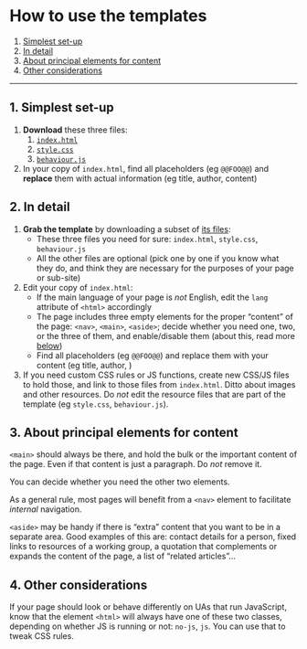 # How to use the templates

1. [Simplest set-up](#1-simplest-set-up)
1. [In detail](#2-in-detail)
1. [About principal elements for content](#3-about-principal-elements-for-content)
1. [Other considerations](#4-other-considerations)

---

## 1. Simplest set-up

1. **Download** these three files:
   1. [`index.html`](https://raw.githubusercontent.com/w3c/design/master/templates/generic/index.html)
   1. [`style.css`](https://raw.githubusercontent.com/w3c/design/master/templates/generic/style.css)
   1. [`behaviour.js`](https://raw.githubusercontent.com/w3c/design/master/templates/generic/behaviour.js)
2. In your copy of `index.html`, find all placeholders (eg `@@FOO@@`) and **replace** them with actual information (eg title, author, content)

## 2. In detail

1. **Grab the template** by downloading a subset of [its files](https://github.com/w3c/design/tree/master/templates/generic):
   * These three files you need for sure: `index.html`, `style.css`, `behaviour.js`
   * All the other files are optional (pick one by one if you know what they do, and think they are necessary for the purposes of your page or sub-site)
2. Edit your copy of `index.html`:
   * If the main language of your page is *not* English, edit the `lang` attribute of `<html>` accordingly
   * The page includes three empty elements for the proper &ldquo;content&rdquo; of the page: `<nav>`, `<main>`, `<aside>`; decide whether you need one, two, or
     the three of them, and enable/disable them (about this, read more [below](#3-about-principal-elements-for-content))
   * Find all placeholders (eg `@@FOO@@`) and replace them with your content (eg title, author, )
3. If you need custom CSS rules or JS functions, create new CSS/JS files to hold those, and link to those files from `index.html`.
   Ditto about images and other resources.
   Do *not* edit the resource files that are part of the template (eg `style.css`, `behaviour.js`).

## 3. About principal elements for content

`<main>` should always be there, and hold the bulk or the important content of the page.
Even if that content is just a paragraph.
Do *not* remove it.

You can decide whether you need the other two elements.

As a general rule, most pages will benefit from a `<nav>` element to facilitate *internal* navigation.

`<aside>` may be handy if there is &ldquo;extra&rdquo; content that you want to be in a separate area.
Good examples of this are: contact details for a person, fixed links to resources of a working group, a quotation that complements or expands the content of the
page, a list of &ldquo;related articles&rdquo;&hellip;

## 4. Other considerations

If your page should look or behave differently on UAs that run JavaScript, know that the element `<html>` will always have one of these two classes, depending
on whether JS is running or not: `no-js`, `js`.
You can use that to tweak CSS rules.
